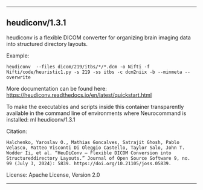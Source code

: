 
----------------------------------
## heudiconv/1.3.1 ##
heudiconv is a flexible DICOM converter for organizing brain imaging data into structured directory layouts.

Example:
```
heudiconv  --files dicom/219/itbs/*/*.dcm -o Nifti -f Nifti/code/heuristic1.py -s 219 -ss itbs -c dcm2niix -b --minmeta --overwrite
```

More documentation can be found here: https://heudiconv.readthedocs.io/en/latest/quickstart.html

To make the executables and scripts inside this container transparently available in the command line of environments where Neurocommand is installed: ml heudiconv/1.3.1

Citation:
```
Halchenko, Yaroslav O., Mathias Goncalves, Satrajit Ghosh, Pablo Velasco, Matteo Visconti Di Oleggio Castello, Taylor Salo, John T. Wodder Ii, et al. “HeuDiConv — Flexible DICOM Conversion into Structureddirectory Layouts.” Journal of Open Source Software 9, no. 99 (July 3, 2024): 5839. https://doi.org/10.21105/joss.05839.
```

License: Apache License, Version 2.0

----------------------------------

